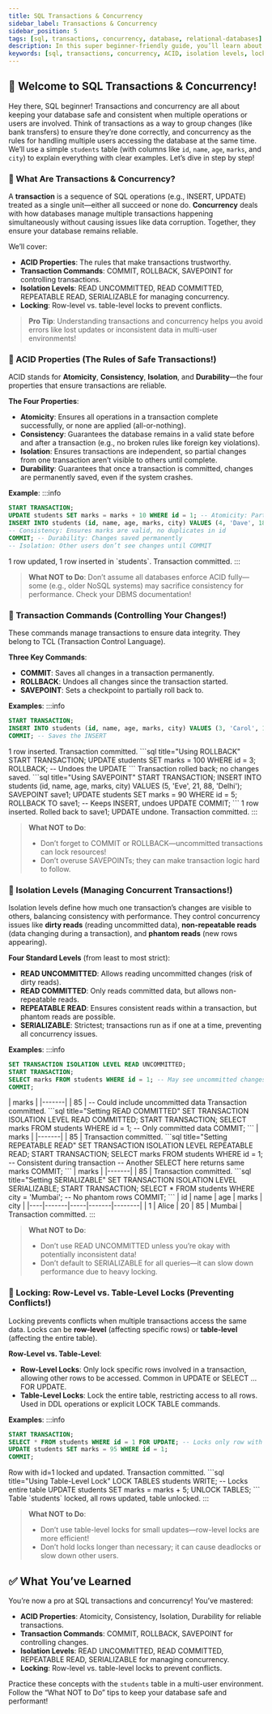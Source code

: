 ```yaml
---
title: SQL Transactions & Concurrency
sidebar_label: Transactions & Concurrency
sidebar_position: 5
tags: [sql, transactions, concurrency, database, relational-databases]
description: In this super beginner-friendly guide, you’ll learn about SQL transactions and concurrency—how to manage data changes safely and handle multiple users accessing the database at once!
keywords: [sql, transactions, concurrency, ACID, isolation levels, locking, sql tutorial, sql basics, database management, sql for beginners, sql in 2025]
---
```



## 📙 Welcome to SQL Transactions & Concurrency!

Hey there, SQL beginner! Transactions and concurrency are all about keeping your database safe and consistent when multiple operations or users are involved. Think of transactions as a way to group changes (like bank transfers) to ensure they’re done correctly, and concurrency as the rules for handling multiple users accessing the database at the same time. We’ll use a simple `students` table (with columns like `id`, `name`, `age`, `marks`, and `city`) to explain everything with clear examples. Let’s dive in step by step!

### 📘 What Are Transactions & Concurrency?

A **transaction** is a sequence of SQL operations (e.g., INSERT, UPDATE) treated as a single unit—either all succeed or none do. **Concurrency** deals with how databases manage multiple transactions happening simultaneously without causing issues like data corruption. Together, they ensure your database remains reliable.

We’ll cover:
- **ACID Properties**: The rules that make transactions trustworthy.
- **Transaction Commands**: COMMIT, ROLLBACK, SAVEPOINT for controlling transactions.
- **Isolation Levels**: READ UNCOMMITTED, READ COMMITTED, REPEATABLE READ, SERIALIZABLE for managing concurrency.
- **Locking**: Row-level vs. table-level locks to prevent conflicts.

> **Pro Tip**: Understanding transactions and concurrency helps you avoid errors like lost updates or inconsistent data in multi-user environments!

### 📘 ACID Properties (The Rules of Safe Transactions!)

ACID stands for **Atomicity**, **Consistency**, **Isolation**, and **Durability**—the four properties that ensure transactions are reliable.

**The Four Properties**:
- **Atomicity**: Ensures all operations in a transaction complete successfully, or none are applied (all-or-nothing).
- **Consistency**: Guarantees the database remains in a valid state before and after a transaction (e.g., no broken rules like foreign key violations).
- **Isolation**: Ensures transactions are independent, so partial changes from one transaction aren’t visible to others until complete.
- **Durability**: Guarantees that once a transaction is committed, changes are permanently saved, even if the system crashes.

**Example**:
    :::info
<Tabs>
  <TabItem value="SQL Code" label="SQL Code">
```sql title="Demonstrating ACID in a Transaction"
START TRANSACTION;
UPDATE students SET marks = marks + 10 WHERE id = 1; -- Atomicity: Part of a single unit
INSERT INTO students (id, name, age, marks, city) VALUES (4, 'Dave', 18, 80, 'Mumbai');
-- Consistency: Ensures marks are valid, no duplicates in id
COMMIT; -- Durability: Changes saved permanently
-- Isolation: Other users don’t see changes until COMMIT
```
  </TabItem>

  <TabItem value="Output" label="Output">
1 row updated, 1 row inserted in `students`. Transaction committed.
  </TabItem>
</Tabs>
:::

> **What NOT to Do**: Don’t assume all databases enforce ACID fully—some (e.g., older NoSQL systems) may sacrifice consistency for performance. Check your DBMS documentation!

### 🔄 Transaction Commands (Controlling Your Changes!)

These commands manage transactions to ensure data integrity. They belong to TCL (Transaction Control Language).

**Three Key Commands**:
- **COMMIT**: Saves all changes in a transaction permanently.
- **ROLLBACK**: Undoes all changes since the transaction started.
- **SAVEPOINT**: Sets a checkpoint to partially roll back to.

**Examples**:
    :::info
<Tabs>
  <TabItem value="COMMIT" label="COMMIT">
```sql title="Using COMMIT"
START TRANSACTION;
INSERT INTO students (id, name, age, marks, city) VALUES (3, 'Carol', 19, 75, 'Delhi');
COMMIT; -- Saves the INSERT
```
  </TabItem>

  <TabItem value="COMMIT Output" label="COMMIT Output">
1 row inserted. Transaction committed.
  </TabItem>

  <TabItem value="ROLLBACK" label="ROLLBACK">
```sql title="Using ROLLBACK"
START TRANSACTION;
UPDATE students SET marks = 100 WHERE id = 3;
ROLLBACK; -- Undoes the UPDATE
```
  </TabItem>

  <TabItem value="ROLLBACK Output" label="ROLLBACK Output">
Transaction rolled back; no changes saved.
  </TabItem>

  <TabItem value="SAVEPOINT" label="SAVEPOINT">
```sql title="Using SAVEPOINT"
START TRANSACTION;
INSERT INTO students (id, name, age, marks, city) VALUES (5, 'Eve', 21, 88, 'Delhi');
SAVEPOINT save1;
UPDATE students SET marks = 90 WHERE id = 5;
ROLLBACK TO save1; -- Keeps INSERT, undoes UPDATE
COMMIT;
```
  </TabItem>

  <TabItem value="SAVEPOINT Output" label="SAVEPOINT Output">
1 row inserted. Rolled back to save1; UPDATE undone. Transaction committed.
  </TabItem>
</Tabs>
:::

> **What NOT to Do**: 
> - Don’t forget to COMMIT or ROLLBACK—uncommitted transactions can lock resources!
> - Don’t overuse SAVEPOINTs; they can make transaction logic hard to follow.

### 📘 Isolation Levels (Managing Concurrent Transactions!)

Isolation levels define how much one transaction’s changes are visible to others, balancing consistency with performance. They control concurrency issues like **dirty reads** (reading uncommitted data), **non-repeatable reads** (data changing during a transaction), and **phantom reads** (new rows appearing).

**Four Standard Levels** (from least to most strict):
- **READ UNCOMMITTED**: Allows reading uncommitted changes (risk of dirty reads).
- **READ COMMITTED**: Only reads committed data, but allows non-repeatable reads.
- **REPEATABLE READ**: Ensures consistent reads within a transaction, but phantom reads are possible.
- **SERIALIZABLE**: Strictest; transactions run as if one at a time, preventing all concurrency issues.

**Examples**:
    :::info
<Tabs>
  <TabItem value="READ UNCOMMITTED" label="READ UNCOMMITTED">
```sql title="Setting READ UNCOMMITTED"
SET TRANSACTION ISOLATION LEVEL READ UNCOMMITTED;
START TRANSACTION;
SELECT marks FROM students WHERE id = 1; -- May see uncommitted changes
COMMIT;
```
  </TabItem>

  <TabItem value="READ UNCOMMITTED Output" label="Output">
| marks |
|-------|
| 85    | -- Could include uncommitted data
Transaction committed.
  </TabItem>

  <TabItem value="READ COMMITTED" label="READ COMMITTED">
```sql title="Setting READ COMMITTED"
SET TRANSACTION ISOLATION LEVEL READ COMMITTED;
START TRANSACTION;
SELECT marks FROM students WHERE id = 1; -- Only committed data
COMMIT;
```
  </TabItem>

  <TabItem value="READ COMMITTED Output" label="Output">
| marks |
|-------|
| 85    |
Transaction committed.
  </TabItem>

  <TabItem value="REPEATABLE READ" label="REPEATABLE READ">
```sql title="Setting REPEATABLE READ"
SET TRANSACTION ISOLATION LEVEL REPEATABLE READ;
START TRANSACTION;
SELECT marks FROM students WHERE id = 1; -- Consistent during transaction
-- Another SELECT here returns same marks
COMMIT;
```
  </TabItem>

  <TabItem value="REPEATABLE READ Output" label="Output">
| marks |
|-------|
| 85    |
Transaction committed.
  </TabItem>

  <TabItem value="SERIALIZABLE" label="SERIALIZABLE">
```sql title="Setting SERIALIZABLE"
SET TRANSACTION ISOLATION LEVEL SERIALIZABLE;
START TRANSACTION;
SELECT * FROM students WHERE city = 'Mumbai'; -- No phantom rows
COMMIT;
```
  </TabItem>

  <TabItem value="SERIALIZABLE Output" label="Output">
| id | name  | age | marks | city   |
|----|-------|-----|-------|--------|
| 1  | Alice | 20  | 85    | Mumbai |
Transaction committed.
  </TabItem>
</Tabs>
:::

> **What NOT to Do**: 
> - Don’t use READ UNCOMMITTED unless you’re okay with potentially inconsistent data!
> - Don’t default to SERIALIZABLE for all queries—it can slow down performance due to heavy locking.

### 🔄 Locking: Row-Level vs. Table-Level Locks (Preventing Conflicts!)

Locking prevents conflicts when multiple transactions access the same data. Locks can be **row-level** (affecting specific rows) or **table-level** (affecting the entire table).

**Row-Level vs. Table-Level**:
- **Row-Level Locks**: Only lock specific rows involved in a transaction, allowing other rows to be accessed. Common in UPDATE or SELECT ... FOR UPDATE.
- **Table-Level Locks**: Lock the entire table, restricting access to all rows. Used in DDL operations or explicit LOCK TABLE commands.

**Examples**:
    :::info
<Tabs>
  <TabItem value="Row-Level Lock" label="Row-Level Lock">
```sql title="Using Row-Level Lock"
START TRANSACTION;
SELECT * FROM students WHERE id = 1 FOR UPDATE; -- Locks only row with id=1
UPDATE students SET marks = 95 WHERE id = 1;
COMMIT;
```
  </TabItem>

  <TabItem value="Row-Level Lock Output" label="Output">
Row with id=1 locked and updated. Transaction committed.
  </TabItem>

  <TabItem value="Table-Level Lock" label="Table-Level Lock">
```sql title="Using Table-Level Lock"
LOCK TABLES students WRITE; -- Locks entire table
UPDATE students SET marks = marks + 5;
UNLOCK TABLES;
```
  </TabItem>

  <TabItem value="Table-Level Lock Output" label="Table-Level Lock Output">
Table `students` locked, all rows updated, table unlocked.
  </TabItem>
</Tabs>
:::

> **What NOT to Do**: 
> - Don’t use table-level locks for small updates—row-level locks are more efficient!
> - Don’t hold locks longer than necessary; it can cause deadlocks or slow down other users.

## ✅ What You’ve Learned

You’re now a pro at SQL transactions and concurrency! You’ve mastered:
- **ACID Properties**: Atomicity, Consistency, Isolation, Durability for reliable transactions.
- **Transaction Commands**: COMMIT, ROLLBACK, SAVEPOINT for controlling changes.
- **Isolation Levels**: READ UNCOMMITTED, READ COMMITTED, REPEATABLE READ, SERIALIZABLE for managing concurrency.
- **Locking**: Row-level vs. table-level locks to prevent conflicts.

Practice these concepts with the `students` table in a multi-user environment. Follow the “What NOT to Do” tips to keep your database safe and performant!
